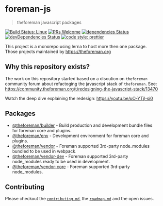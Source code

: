 # foreman-js

> theforeman javascript packages

[![Build Status: Linux](https://img.shields.io/travis/theforeman/foreman-js/master.svg?style=flat-square)](https://travis-ci.org/theforeman/foreman-js)
[![PRs Welcome](https://img.shields.io/badge/PRs-welcome-brightgreen.svg?style=flat-square)](http://makeapullrequest.com)
[![dependencies Status](https://david-dm.org/theforeman/foreman-js/status.svg)](https://david-dm.org/theforeman/foreman-js)
[![devDependencies Status](https://david-dm.org/theforeman/foreman-js/dev-status.svg)](https://david-dm.org/theforeman/foreman-js?type=dev)
[![code style: prettier](https://img.shields.io/badge/code_style-prettier-ff69b4.svg?style=flat-square)](https://github.com/prettier/prettier)

This project is a monorepo using lerna to host more then one package.
Those projects maintained by https://theforeman.org

## Why this repository exists?

The work on this repository started based on a discution on `theforeman` community forum about refactoging the javascript stack of `theforeman`.
See: https://community.theforeman.org/t/redesigning-the-javascript-stack/13470

Watch the deep dive explaining the redesign:
https://youtu.be/uO-YTjl-si0

## Packages

- [@theforeman/builder](packages/builder) - Build production and development bundle files for foreman core and plugins.
- [@theforeman/env](packages/env) - Development environment for foreman core and plugins.
- [@theforeman/vendor](packages/vendor) - Foreman supported 3rd-party node_modules bundled to be used in webpack.
- [@theforeman/vendor-dev](packages/vendor-dev) - Foreman supported 3rd-party node_modules ready to be used in development.
- [@theforeman/vendor-core](packages/vendor-core) - Foreman supported 3rd-party node_modules.

## Contributing

Please checkout the [`contributing.md`](./contributing.md), the [`roadmap.md`](./roadmap.md) and the open issues.
